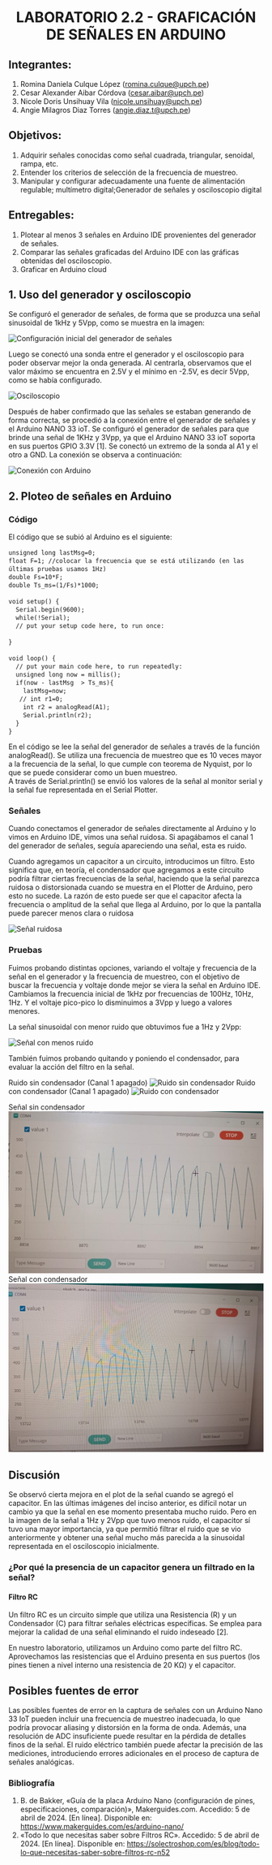 <div align="center">
<h1>LABORATORIO 2.2 - GRAFICACIÓN DE SEÑALES EN ARDUINO</h1>
</div>

## Integrantes:
1. Romina Daniela Culque López (romina.culque@upch.pe)
2. Cesar Alexander Aibar Córdova (cesar.aibar@upch.pe)
3. Nicole Doris Unsihuay Vila (nicole.unsihuay@upch.pe)
4. Angie Milagros Diaz Torres (angie.diaz.t@upch.pe)

## Objetivos:
1. Adquirir señales conocidas como señal cuadrada, triangular, senoidal, rampa, etc.
2. Entender los criterios de selección de la frecuencia de muestreo.
3. Manipular y configurar adecuadamente una fuente de alimentación regulable; multímetro digital;Generador de señales y osciloscopio digital

## Entregables:
1. Plotear al menos 3 señales en Arduino IDE provenientes del generador de señales.
2. Comparar las señales graficadas del Arduino IDE con las gráficas obtenidas del osciloscopio.
3. Graficar en Arduino cloud

## 1. Uso del generador y osciloscopio
Se configuró el generador de señales, de forma que se produzca una señal sinusoidal de 1kHz y 5Vpp, como se muestra en la imagen:

![Configuración inicial del generador de señales](https://github.com/angiet04/Intro_se-ales06/blob/main/Im%C3%A1genes/generador.jpg)

Luego se conectó una sonda entre el generador y el osciloscopio para poder observar mejor la onda generada. 
Al centrarla, observamos que el valor máximo se encuentra en 2.5V y el mínimo en -2.5V, es decir 5Vpp, como se había configurado.  

![Osciloscopio](https://github.com/angiet04/Intro_se-ales06/blob/main/Im%C3%A1genes/osciloscopio.jpg)

Después de haber confirmado que las señales se estaban generando de forma correcta, se procedió a la conexión entre el generador de señales y el Arduino NANO 33 ioT. Se configuró el generador de señales para que brinde una señal de 1KHz y 3Vpp, ya que el Arduino NANO 33 ioT soporta en sus puertos GPIO 3.3V [1]. 
Se conectó un extremo de la sonda al A1 y el otro a GND. La conexión se observa a continuación: 

![Conexión con Arduino](https://github.com/angiet04/Intro_se-ales06/blob/main/Im%C3%A1genes/conexion_con_arduino.jpg)

## 2. Ploteo de señales en Arduino
###  Código 
El código que se subió al Arduino es el siguiente:
```arduino
unsigned long lastMsg=0;
float F=1; //colocar la frecuencia que se está utilizando (en las últimas pruebas usamos 1Hz)
double Fs=10*F;
double Ts_ms=(1/Fs)*1000;

void setup() {
  Serial.begin(9600);
  while(!Serial);
  // put your setup code here, to run once:

}

void loop() {
  // put your main code here, to run repeatedly:
  unsigned long now = millis();
  if(now - lastMsg  > Ts_ms){
    lastMsg=now;
   // int r1=0;
    int r2 = analogRead(A1);
    Serial.println(r2);
  }
}
```
En el código se lee la señal del generador de señales a través de la función analogRead(). Se utiliza una frecuencia de muestreo que es 10 veces mayor a la frecuencia de la señal, lo que cumple con teorema de Nyquist, por lo que se puede considerar como un buen muestreo.  
A través de Serial.println() se envió los valores de la señal al monitor serial y la señal fue representada en el Serial Plotter.

### Señales
Cuando conectamos el generador de señales directamente al Arduino y lo vimos en Arduino IDE, vimos una señal ruidosa. Si apagábamos el canal 1 del generador de señales, seguía apareciendo una señal, esta es ruido.

Cuando agregamos un capacitor a un circuito, introducimos un filtro. Esto significa que, en teoría, el condensador que agregamos a este circuito podría filtrar ciertas frecuencias de la señal, haciendo que la señal parezca ruidosa o distorsionada cuando se muestra en el Plotter de Arduino, pero esto no sucede. La razón de esto puede ser que el capacitor afecta la frecuencia o amplitud de la señal que llega al Arduino, por lo que la pantalla puede parecer menos clara o ruidosa

![Señal ruidosa](https://github.com/angiet04/Intro_se-ales06/blob/main/Im%C3%A1genes/senal_sinusoidal_ruidosa2.jpg)

### Pruebas
Fuimos probando distintas opciones, variando el voltaje y frecuencia de la señal en el generador y la frecuencia de muestreo, con el objetivo de buscar la frecuencia y voltaje donde mejor se viera la señal en Arduino IDE. Cambiamos la frecuencia inicial de 1kHz por frecuencias de 100Hz, 10Hz, 1Hz. Y el voltaje pico-pico lo disminuimos a 3Vpp y luego a valores menores. 

La señal sinusoidal con menor ruido que obtuvimos fue a 1Hz y 2Vpp: 

![Señal con menos ruido](https://github.com/angiet04/Intro_se-ales06/blob/main/Im%C3%A1genes/senal_sinusoidal2.jpg)

También fuimos probando quitando y poniendo el condensador, para evaluar la acción del filtro en la señal.

Ruido sin condensador (Canal 1 apagado)
![Ruido sin condensador](https://github.com/angiet04/Intro_se-ales06/blob/main/Im%C3%A1genes/ruido_sin_condensador.jpg)
Ruido con condensador (Canal 1 apagado)
![Ruido con condensador](https://github.com/angiet04/Intro_se-ales06/blob/main/Im%C3%A1genes/ruido_con_condensador.jpg)

Señal sin condensador
![Señal sin condensador](https://github.com/angiet04/Intro_se-ales06/blob/main/Im%C3%A1genes/señal_sin_condensador.jpg)
Señal con condensador
![Señal con condensador](https://github.com/angiet04/Intro_se-ales06/blob/main/Im%C3%A1genes/señal_con_condensador.jpg)

## Discusión
Se observó cierta mejora en el plot de la señal cuando se agregó el capacitor. En las últimas imágenes del inciso anterior, es difícil notar un cambio ya que la señal en ese momento presentaba mucho ruido. Pero en la imagen de la señal a 1Hz y 2Vpp que tuvo menos ruido, el capacitor sí tuvo una mayor importancia, ya que permitió filtrar el ruido que se vio anteriormente y obtener una señal mucho más parecida a la sinusoidal representada en el osciloscopio inicialmente.

### ¿Por qué la presencia de un capacitor genera un filtrado en la señal?
#### Filtro RC
Un filtro RC es un circuito simple que utiliza una Resistencia (R) y un Condensador (C) para filtrar señales eléctricas específicas. Se emplea para mejorar la calidad de una señal eliminando el ruido indeseado [2].

En nuestro laboratorio, utilizamos un Arduino como parte del filtro RC. Aprovechamos las resistencias que el Arduino presenta en sus puertos (los pines tienen a nivel interno una resistencia de 20 KΩ) y el capacitor. 

## Posibles fuentes de error
Las posibles fuentes de error en la captura de señales con un Arduino Nano 33 IoT pueden incluir una frecuencia de muestreo inadecuada, lo que podría provocar aliasing y distorsión en la forma de onda. Además, una resolución de ADC insuficiente puede resultar en la pérdida de detalles finos de la señal. El ruido eléctrico también puede afectar la precisión de las mediciones, introduciendo errores adicionales en el proceso de captura de señales analógicas.

### Bibliografía
1. B. de Bakker, «Guía de la placa Arduino Nano (configuración de pines, especificaciones, comparación)», Makerguides.com. Accedido: 5 de abril de 2024. [En línea]. Disponible en: https://www.makerguides.com/es/arduino-nano/
2. «Todo lo que necesitas saber sobre Filtros RC». Accedido: 5 de abril de 2024. [En línea]. Disponible en: https://solectroshop.com/es/blog/todo-lo-que-necesitas-saber-sobre-filtros-rc-n52
